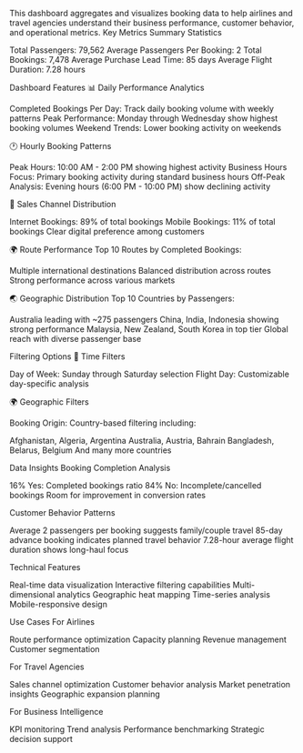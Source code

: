 This dashboard aggregates and visualizes booking data to help airlines and travel agencies understand their business performance, customer behavior, and operational metrics.
Key Metrics
Summary Statistics

Total Passengers: 79,562
Average Passengers Per Booking: 2
Total Bookings: 7,478
Average Purchase Lead Time: 85 days
Average Flight Duration: 7.28 hours

Dashboard Features
📊 Daily Performance Analytics

Completed Bookings Per Day: Track daily booking volume with weekly patterns
Peak Performance: Monday through Wednesday show highest booking volumes
Weekend Trends: Lower booking activity on weekends

🕐 Hourly Booking Patterns

Peak Hours: 10:00 AM - 2:00 PM showing highest activity
Business Hours Focus: Primary booking activity during standard business hours
Off-Peak Analysis: Evening hours (6:00 PM - 10:00 PM) show declining activity

📱 Sales Channel Distribution

Internet Bookings: 89% of total bookings
Mobile Bookings: 11% of total bookings
Clear digital preference among customers

🌍 Route Performance
Top 10 Routes by Completed Bookings:

Multiple international destinations
Balanced distribution across routes
Strong performance across various markets

🌏 Geographic Distribution
Top 10 Countries by Passengers:

Australia leading with ~275 passengers
China, India, Indonesia showing strong performance
Malaysia, New Zealand, South Korea in top tier
Global reach with diverse passenger base

Filtering Options
📅 Time Filters

Day of Week: Sunday through Saturday selection
Flight Day: Customizable day-specific analysis

🌍 Geographic Filters

Booking Origin: Country-based filtering including:

Afghanistan, Algeria, Argentina
Australia, Austria, Bahrain
Bangladesh, Belarus, Belgium
And many more countries



Data Insights
Booking Completion Analysis

16% Yes: Completed bookings ratio
84% No: Incomplete/cancelled bookings
Room for improvement in conversion rates

Customer Behavior Patterns

Average 2 passengers per booking suggests family/couple travel
85-day advance booking indicates planned travel behavior
7.28-hour average flight duration shows long-haul focus

Technical Features

Real-time data visualization
Interactive filtering capabilities
Multi-dimensional analytics
Geographic heat mapping
Time-series analysis
Mobile-responsive design

Use Cases
For Airlines

Route performance optimization
Capacity planning
Revenue management
Customer segmentation

For Travel Agencies

Sales channel optimization
Customer behavior analysis
Market penetration insights
Geographic expansion planning

For Business Intelligence

KPI monitoring
Trend analysis
Performance benchmarking
Strategic decision support
